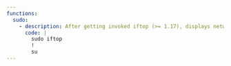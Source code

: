 ```yaml
---
functions:
  sudo:
    - description: After getting invoked iftop (>= 1.17), displays network usage details. User can enter and execute commands interactively.
      code: |
        sudo iftop
        !
        su
---
```

